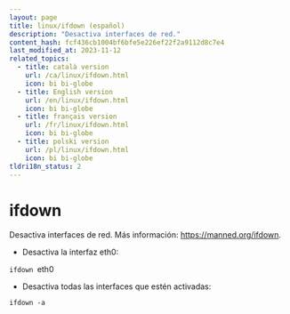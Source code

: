 ```yaml
---
layout: page
title: linux/ifdown (español)
description: "Desactiva interfaces de red."
content_hash: fcf436cb1004bf6bfe5e226ef22f2a9112d8c7e4
last_modified_at: 2023-11-12
related_topics:
  - title: català version
    url: /ca/linux/ifdown.html
    icon: bi bi-globe
  - title: English version
    url: /en/linux/ifdown.html
    icon: bi bi-globe
  - title: français version
    url: /fr/linux/ifdown.html
    icon: bi bi-globe
  - title: polski version
    url: /pl/linux/ifdown.html
    icon: bi bi-globe
tldri18n_status: 2
---
```

# ifdown

Desactiva interfaces de red.
Más información: <https://manned.org/ifdown>.

- Desactiva la interfaz eth0:

`ifdown `<span class="tldr-var badge badge-pill bg-dark-lm bg-white-dm text-white-lm text-dark-dm font-weight-bold">eth0</span>

- Desactiva todas las interfaces que estén activadas:

`ifdown -a`
